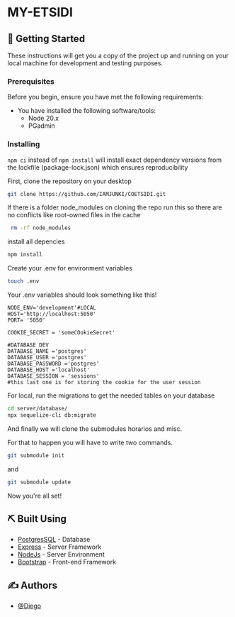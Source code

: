 # MY-ETSIDI

## 🏁 Getting Started
These instructions will get you a copy of the project up and running on your local machine for development and testing purposes.

### Prerequisites

Before you begin, ensure you have met the following requirements:

* You have installed the following software/tools:
  * Node 20.x
  * PGadmin

### Installing

`npm ci` instead of `npm install` will install exact dependency versions from the lockfile (package-lock.json) which ensures reproducibility

First, clone the repository on your desktop
 ```sh
 git clone https://github.com/IAMJUNKI/COETSIDI.git
 ```

If there is a folder node_modules on cloning the repo run this so there are no conflicts like root-owned files in the cache
 ```sh
  rm -rf node_modules
  ```

install all depencies
```sh
npm install
```
Create your .env for environment variables
```sh
touch .env
```

Your .env variables should look something like this!
```
NODE_ENV='development'#LOCAL
HOST='http://localhost:5050'
PORT= '5050'

COOKIE_SECRET = 'someCOokieSecret'

#DATABASE DEV
DATABASE_NAME ='postgres'
DATABASE_USER ='postgres'
DATABASE_PASSWORD ='postgres'
DATABASE_HOST ='localhost'
DATABASE_SESSION = 'sessions'
#this last one is for storing the cookie for the user session
```
For local, run the migrations to get the needed tables on your database
```sh
cd server/database/
npx sequelize-cli db:migrate
 ```
And finally we will clone the submodules horarios and misc.

For that to happen you will have to write two commands.
```sh
git submodule init
 ```
and 
```sh
git submodule update
 ```

Now you're all set!

## ⛏️ Built Using
- [PostgresSQL](https://www.postgresql.org/) - Database
- [Express](https://expressjs.com/) - Server Framework
- [NodeJs](https://nodejs.org/en/) - Server Environment
- [Bootstrap](https://getbootstrap.com/) - Front-end Framework

## ✍️ Authors
- [@Diego](https://github.com/IAMJUNKI)


